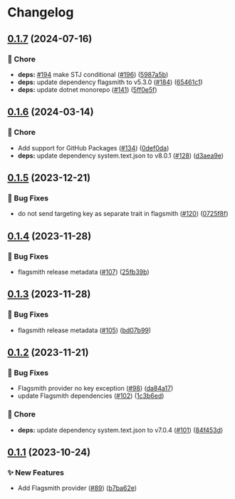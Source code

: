 # Changelog

## [0.1.7](https://github.com/open-feature/dotnet-sdk-contrib/compare/OpenFeature.Contrib.Providers.Flagsmith-v0.1.6...OpenFeature.Contrib.Providers.Flagsmith-v0.1.7) (2024-07-16)


### 🧹 Chore

* **deps:** [#194](https://github.com/open-feature/dotnet-sdk-contrib/issues/194) make STJ conditional ([#196](https://github.com/open-feature/dotnet-sdk-contrib/issues/196)) ([5987a5b](https://github.com/open-feature/dotnet-sdk-contrib/commit/5987a5b309f188501b08cc4cc7c50575e888493c))
* **deps:** update dependency flagsmith to v5.3.0 ([#184](https://github.com/open-feature/dotnet-sdk-contrib/issues/184)) ([65461c1](https://github.com/open-feature/dotnet-sdk-contrib/commit/65461c12f232da10627fe6be0892ba36945bedbe))
* **deps:** update dotnet monorepo ([#141](https://github.com/open-feature/dotnet-sdk-contrib/issues/141)) ([5ff0e5f](https://github.com/open-feature/dotnet-sdk-contrib/commit/5ff0e5f4c5939e9a584809e623b1306f7546c5b1))

## [0.1.6](https://github.com/open-feature/dotnet-sdk-contrib/compare/OpenFeature.Contrib.Providers.Flagsmith-v0.1.5...OpenFeature.Contrib.Providers.Flagsmith-v0.1.6) (2024-03-14)


### 🧹 Chore

* Add support for GitHub Packages ([#134](https://github.com/open-feature/dotnet-sdk-contrib/issues/134)) ([0def0da](https://github.com/open-feature/dotnet-sdk-contrib/commit/0def0da173e2f327b7381eba043b6e99ae8f26fe))
* **deps:** update dependency system.text.json to v8.0.1 ([#128](https://github.com/open-feature/dotnet-sdk-contrib/issues/128)) ([d3aea9e](https://github.com/open-feature/dotnet-sdk-contrib/commit/d3aea9e6a957c3c0ecc4f318f10916801cffe945))

## [0.1.5](https://github.com/open-feature/dotnet-sdk-contrib/compare/OpenFeature.Contrib.Providers.Flagsmith-v0.1.4...OpenFeature.Contrib.Providers.Flagsmith-v0.1.5) (2023-12-21)


### 🐛 Bug Fixes

* do not send targeting key as separate trait in flagsmith ([#120](https://github.com/open-feature/dotnet-sdk-contrib/issues/120)) ([0725f8f](https://github.com/open-feature/dotnet-sdk-contrib/commit/0725f8f3c726c05a6ccd2580f04b896f0aff4810))

## [0.1.4](https://github.com/open-feature/dotnet-sdk-contrib/compare/OpenFeature.Contrib.Providers.Flagsmith-v0.1.3...OpenFeature.Contrib.Providers.Flagsmith-v0.1.4) (2023-11-28)


### 🐛 Bug Fixes

* flagsmith release metadata ([#107](https://github.com/open-feature/dotnet-sdk-contrib/issues/107)) ([25fb39b](https://github.com/open-feature/dotnet-sdk-contrib/commit/25fb39bf3202b1393d831dadecb8cd4c965f4fc1))

## [0.1.3](https://github.com/open-feature/dotnet-sdk-contrib/compare/OpenFeature.Contrib.Providers.Flagsmith-v0.1.2...OpenFeature.Contrib.Providers.Flagsmith-v0.1.3) (2023-11-28)


### 🐛 Bug Fixes

* flagsmith release metadata ([#105](https://github.com/open-feature/dotnet-sdk-contrib/issues/105)) ([bd07b99](https://github.com/open-feature/dotnet-sdk-contrib/commit/bd07b9936099374af47c2d52127635a9d2cb980c))

## [0.1.2](https://github.com/open-feature/dotnet-sdk-contrib/compare/OpenFeature.Contrib.Providers.Flagsmith-v0.1.1...OpenFeature.Contrib.Providers.Flagsmith-v0.1.2) (2023-11-21)


### 🐛 Bug Fixes

* Flagsmith provider no key exception ([#98](https://github.com/open-feature/dotnet-sdk-contrib/issues/98)) ([da84a17](https://github.com/open-feature/dotnet-sdk-contrib/commit/da84a177b574ac5779f3d85af836e426f47020e7))
* update Flagsmith dependencies ([#102](https://github.com/open-feature/dotnet-sdk-contrib/issues/102)) ([1c3b6ed](https://github.com/open-feature/dotnet-sdk-contrib/commit/1c3b6ed1f23c137e3703d8bcd710e5d180a5565d))


### 🧹 Chore

* **deps:** update dependency system.text.json to v7.0.4 ([#101](https://github.com/open-feature/dotnet-sdk-contrib/issues/101)) ([84f453d](https://github.com/open-feature/dotnet-sdk-contrib/commit/84f453ded557491ae69ae7d279d51642327dc8e6))

## [0.1.1](https://github.com/open-feature/dotnet-sdk-contrib/compare/OpenFeature.Contrib.Providers.Flagsmith-v0.1.0...OpenFeature.Contrib.Providers.Flagsmith-v0.1.1) (2023-10-24)


### ✨ New Features

* Add Flagsmith provider ([#89](https://github.com/open-feature/dotnet-sdk-contrib/issues/89)) ([b7ba62e](https://github.com/open-feature/dotnet-sdk-contrib/commit/b7ba62e4f88f23fba9daeaf487465834846ae532))
